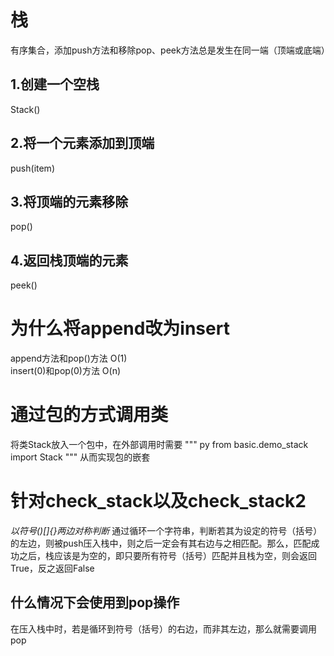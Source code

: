 栈
===
有序集合，添加push方法和移除pop、peek方法总是发生在同一端（顶端或底端）

1.创建一个空栈
-------------
Stack()

2.将一个元素添加到顶端
-------------------
push(item)

3.将顶端的元素移除
----------------
pop()

4.返回栈顶端的元素 
----------------
peek()

为什么将append改为insert
======================
append方法和pop()方法   O(1)    
insert(0)和pop(0)方法   O(n)

通过包的方式调用类
===============
将类Stack放入一个包中，在外部调用时需要
""" py
from basic.demo_stack import Stack
"""
从而实现包的嵌套

针对check_stack以及check_stack2
==============================
*以符号()[]{}两边对称判断*
通过循环一个字符串，判断若其为设定的符号（括号）的左边，则被push压入栈中，则之后一定会有其右边与之相匹配。那么，匹配成功之后，栈应该是为空的，即只要所有符号（括号）匹配并且栈为空，则会返回True，反之返回False

什么情况下会使用到pop操作
----------------------
在压入栈中时，若是循环到符号（括号）的右边，而非其左边，那么就需要调用pop